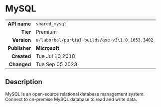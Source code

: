 # MySQL
| | |
|-:|-|
|**API name**|`shared_mysql`|
|**Tier**|Premium|
|**Version**|`u/laborbol/partial-builds/ase-v3\1.0.1653.3402`|
|**Publisher**|**Microsoft**|
|**Created**|Tue Jul 10 2018|
|**Changed**|Tue Sep 05 2023|

## Description
MySQL is an open-source relational database management system. Connect to on-premise MySQL database to read and write data.
